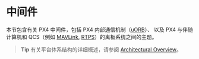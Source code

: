 # 中间件

本节包含有关 PX4 中间件，包括 PX4 内部通信机制（[uORB](../middleware/uorb.md)）、 以及 PX4 与伴随计算机和 QCS（例如 [MAVLink](../middleware/mavlink.md), [RTPS](../middleware/micrortps.md)）的离板系统之间的主题。

> **Tip** 有关平台体系结构的详细概述，请参阅 [Architectural Overview](../concept/architecture.md)。